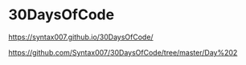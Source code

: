 # 30DaysOfCode
https://syntax007.github.io/30DaysOfCode/

https://github.com/Syntax007/30DaysOfCode/tree/master/Day%202
